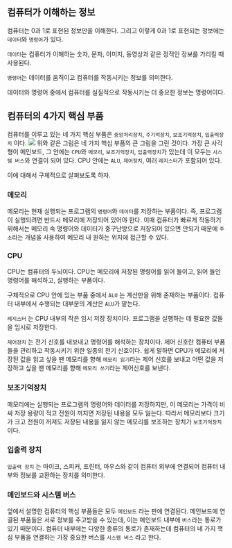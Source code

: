## 컴퓨터가 이해하는 정보
컴퓨터는 0과 1로 표현된 정보만을 이해한다. 그리고 이렇게 0과 1로 표현되는 정보에는 `데이터`와 `명령어`가 있다.

`데이터`는 컴퓨터가 이해하는 숫자, 문자, 이미지, 동영상과 같은 정적인 정보를 가리킬 때 사용된다.

`명령어`는 데이터를 움직이고 컴퓨터를 작동시키는 정보를 의미한다.

데이터와 명령어 중에서 컴퓨터를 실질적으로 작동시키는 더 중요한 정보는 명령어이다.
## 컴퓨터의 4가지 핵심 부품
컴퓨터를 이루고 있는 네 가지 핵심 부품은 `중앙처리장치`, `주기억장치`, `보조기억장치`, `입출력장치` 이다.
![](https://velog.velcdn.com/images/jaeochoiii/post/f7b6f02f-615f-4433-8afa-7167908f3d98/image.png)
위와 같은 그림은 네 가지 핵심 부품의 큰 그림을 그린 것이다. 가장 큰 사각형이 메인보드, 그 안에는 `CPU`와 `메모리`, `보조기억장치`, `입출력장치`가 있는데 이 모두는 `시스템 버스`와 연결이 되어 있다. CPU 안에는 `ALU`, `제어장치`, 여러 `레지스터`가 포함되어 있다.

이에 대해서 구체적으로 살펴보도록 하자.

### 메모리
메모리는 현재 실행되는 프로그램의 `명령어`와 `데이터`를 저장하는 부품이다. 즉, 프로그램이 실행되려면 반드시 메모리에 저장되어 있어야 한다. 이때 컴퓨터가 빠르게 작동하기 위해서는 메모리 속 명령어와 데이터가 중구난방으로 저장되어 있으면 안되기 때문에 `주소`라는 개념을 사용하여 메모리 내 원하는 위치에 접근할 수 있다.

### CPU
CPU는 컴퓨터의 두뇌이다. CPU는 메모리에 저장된 명령어를 읽어 들이고, 읽어 들인 명령어를 해석하고, 실행하는 부품이다. 

구체적으로 CPU 안에 있는 부품 중에서 `ALU` 는 계산만을 위해 존재하는 부품이다. 컴퓨터 내부에서 수행되는 대부분의 계산은 `ALU`가 맡는다.

`레지스터` 는 CPU 내부의 작은 임시 저장 장치이다. 프로그램을 실행하는 데 필요한 값들을 임시로 저장한다.

`제어장치` 는 전기 신호를 내보내고 명령어를 해석하는 장치이다. 제어 신호란 컴퓨터 부품들을 관리하고 작동시키기 위한 일종의 전기 신호이다. 쉽게 말하면 CPU가 메모리에 저장된 값을 읽고 싶을 땐 메모리를 향해 `메모리 읽기`라는 제어 신호를 보내고 어떤 값을 저장하고 싶을 땐 메모리를 향해 `메모리 쓰기`라는 제어신호를 보낸다.

### 보조기억장치
메모리에는 실행되는 프로그램의 명령어와 데이터를 저장하지만, 이 메모리는 가격이 비싸 저장 용량이 적고 전원이 꺼지면 저장된 내용을 모두 잃는다. 따라서 메모리보다 크기가 크고 전원이 꺼져도 저장된 내용을 잃지 않는 메모리를 보조하는 장치가 `보조기억장치` 이다.

### 입출력 장치
`입출력 장치` 는 마이크, 스피커, 프린터, 마우스와 같이 컴퓨터 외부에 연결되어 컴퓨터 내부와 정보를 교환하는 장치를 의미한다.

### 메인보드와 시스템 버스
앞에서 설명한 컴퓨터의 핵심 부품들은 모두 `메인보드` 라는 판에 연결된다. 메인보드에 연결된 부품들은 서로 정보를 주고받을 수 있는데, 이는 메인보드 내부에 `버스`라는 통로가 있기 때문이다. 컴퓨터 내부에는 다양한 종류의 통로가 존재하는데 컴퓨터의 네 가지 핵심 부품을 연결하는 가장 중요한 버스를 `시스템 버스` 라고 한다.
